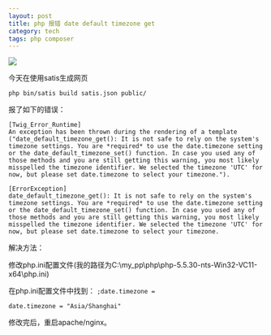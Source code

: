 ```yaml
---
layout: post
title: php 报错 date default timezone get
category: tech
tags: php composer
---
```

![](https://cdn.kelu.org/blog/tags/php.jpg)

今天在使用satis生成网页

    php bin/satis build satis.json public/
    
报了如下的错误：

    [Twig_Error_Runtime]
    An exception has been thrown during the rendering of a template ("date_default_timezone_get(): It is not safe to rely on the system's timezone settings. You are *required* to use the date.timezone setting or the date_default_timezone_set() function. In case you used any of those methods and you are still getting this warning, you most likely misspelled the timezone identifier. We selected the timezone 'UTC' for now, but please set date.timezone to select your timezone.").

    [ErrorException]
    date_default_timezone_get(): It is not safe to rely on the system's timezone settings. You are *required* to use the date.timezone setting or the date_default_timezone_set() function. In case you used any of those methods and you are still getting this warning, you most likely misspelled the timezone identifier. We selected the timezone 'UTC' for now, but please set date.timezone to select your timezone. 
    
解决方法：

修改php.ini配置文件(我的路径为C:\my_pp\php\php-5.5.30-nts-Win32-VC11-x64\php.ini)

在php.ini配置文件中找到：  `;date.timezone =` 

    date.timezone = "Asia/Shanghai"

修改完后，重启apache/nginx。
